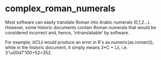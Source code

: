 # complex_roman_numerals

Most software can easily translate Roman into Arabic numerals (0,1,2...). However, some historic documents contain Roman numerals that would be considered incorrect and, hence, 'intranslatable' by software. 

For example, iiiCLii would produce an error in R's as.numeric(as.roman()), while in the historic document, it simply means 3*C + Lii, i.e. 3'\u00d7'100+52=352.
